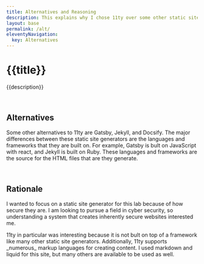 ```yaml
---
title: Alternatives and Reasoning
description: This explains why I chose 11ty over some other static site generators.
layout: base
permalink: /alt/
eleventyNavigation:
  key: Alternatives
---
```

<div class="container">

  # {{title}}

  {{description}}

  <br>

  ## Alternatives
  
  <p>Some other alternatives to 11ty are Gatsby, Jekyll, and Docsify. The major differences between these static site generators are the languages and frameworks that they are built on. For example, Gatsby is bult on JavaScript with react, and Jekyll is built on Ruby. These languages and frameworks are the source for the HTML files that are they generate.</p>
  <br>
  
  ## Rationale
  
  <p>I wanted to focus on a static site generator for this lab because of how secure they are. I am looking to pursue a field in cyber security, so understanding a system that creates inherently secure websites interested me.</p>

  <p>11ty in particular was interesting because it is not bult on top of a framework like many other static site generators. Additionally, 11ty supports _numerous_ markup languages for creating content. I used markdown and liquid for this site, but many others are available to be used as well.</p>
</div>
